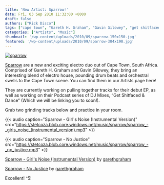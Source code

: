```yaml
---
title: 'New Artist: Sparrow!'
date: Fri, 03 Sep 2010 11:32:00 +0000
draft: false
authors: ["Rick Disco"]
tags: ["cape town", "Gareth H. Graham", "Gavin Gilowey", "get shitfaced and dance", "girls noise", "no justice", "sparrow"]
categories: ["Artists", "Music"]
thumbnail: '/wp-content/uploads/2010/09/sparrow-150x150.jpg'
featured: '/wp-content/uploads/2010/09/sparrow-304x190.jpg'
---
```


[![](/wp-content/uploads/2010/09/sparrow.jpg "sparrow")](/wp-content/uploads/2010/09/sparrow.jpg)

[Sparrow](http://www.facebook.com/pages/Sparrow/117364778307129 "Sparrow on Facebook") are a new and exciting electro duo out of Cape Town, South Africa. Comprised of Gareth H. Graham and Gavin Gilowey, they bring an interesting blend of electro house, pounding drum beats and orchestral swells to the Cape Town scene. You can find them in our Artists page here!

They are currently working on pulling together tracks for their debut EP, as well as working on their Podcast series of DJ Mixes, “Get Shitfaced & Dance” (Which we will be linking you to soon!).

Grab two grinding tracks below and practice in your room.

{{< audio
    caption="Sparrow - Girl's Noise (Instrumental Version)"
    src="https://stetcoza.blob.core.windows.net/music/sparrow/sparrow_-_girls_noise_(instrumental_version).mp3" >}}

{{< audio
    caption="Sparrow - No Justice"
    src="https://stetcoza.blob.core.windows.net/music/sparrow/sparrow_-_no_justice.mp3" >}}

 [Sparrow - Girl's Noise (Instrumental Version)](http://soundcloud.com/garethgraham/sparrow-girls-noise-instrumental-version) by [garethgraham](http://soundcloud.com/garethgraham)

 [Sparrow - No Justice](http://soundcloud.com/garethgraham/sparrow-no-justice) by [garethgraham](http://soundcloud.com/garethgraham)

Excellent! ^5!


